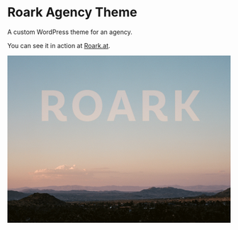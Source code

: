 # Roark Agency Theme

A custom WordPress theme for an agency.

You can see it in action at [Roark.at](https://roark.at).

![](/screenshot.png)